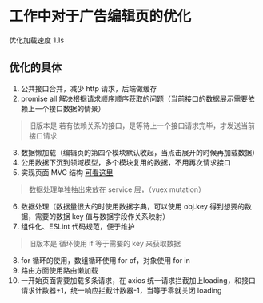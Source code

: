 # 工作中对于广告编辑页的优化

优化加载速度 1.1s

## 优化的具体
1. 公共接口合并，减少 http 请求，后端做缓存
2. promise all 解决根据请求顺序顺序获取的问题（当前接口的数据展示需要依赖上一个接口数据的情景）
> 旧版本是 若有依赖关系的接口，是等待上一个接口请求完毕，才发送当前接口请求
3. 数据懒加载（编辑页的第四个模块默认收起，当点击展开的时候再加载数据）
4. 公用数据下沉到领域模型，多个模块复用的数据，不用再次请求接口
5. 实现页面 MVC 结构 [可看这里](https://)
> 数据处理单独抽出来放在 service 层，（vuex mutation）
6. 数据处理（数据量很大的时使用数据字典，可以使用 obj.key 得到想要的数据，需要的数据 key 值与数据字段作关系映射）
7. 组件化、ESLint 代码规范，便于维护
> 旧版本是 循环使用 if 等于需要的 key 来获取数据 
8. for 循环的使用，数组循环使用 for of，对象使用 for in
9. 路由方面使用路由懒加载
10. 一开始页面需要加载多条请求，在 axios 统一请求拦截加上loading，和接口请求计数器+1，统一响应拦截计数器-1，当等于零就关闭 loading